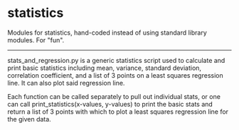 # statistics
Modules for statistics, hand-coded instead of using standard library modules. For "fun".

***

stats_and_regression.py is a generic statistics script used to calculate and print basic statistics including mean, variance, standard deviation, correlation coefficient, and a list of 3 points on a least squares regression line. It can also plot said regression line.

Each function can be called separately to pull out individual stats, or one can call print_statistics(x-values, y-values) to print the basic stats and return a list of 3 points with which to plot a least squares regression line for the given data. 